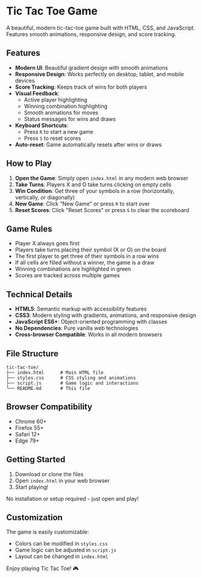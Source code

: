 # Tic Tac Toe Game

A beautiful, modern tic-tac-toe game built with HTML, CSS, and JavaScript. Features smooth animations, responsive design, and score tracking.

## Features

- **Modern UI**: Beautiful gradient design with smooth animations
- **Responsive Design**: Works perfectly on desktop, tablet, and mobile devices
- **Score Tracking**: Keeps track of wins for both players
- **Visual Feedback**: 
  - Active player highlighting
  - Winning combination highlighting
  - Smooth animations for moves
  - Status messages for wins and draws
- **Keyboard Shortcuts**:
  - Press `R` to start a new game
  - Press `S` to reset scores
- **Auto-reset**: Game automatically resets after wins or draws

## How to Play

1. **Open the Game**: Simply open `index.html` in any modern web browser
2. **Take Turns**: Players X and O take turns clicking on empty cells
3. **Win Condition**: Get three of your symbols in a row (horizontally, vertically, or diagonally)
4. **New Game**: Click "New Game" or press `R` to start over
5. **Reset Scores**: Click "Reset Scores" or press `S` to clear the scoreboard

## Game Rules

- Player X always goes first
- Players take turns placing their symbol (X or O) on the board
- The first player to get three of their symbols in a row wins
- If all cells are filled without a winner, the game is a draw
- Winning combinations are highlighted in green
- Scores are tracked across multiple games

## Technical Details

- **HTML5**: Semantic markup with accessibility features
- **CSS3**: Modern styling with gradients, animations, and responsive design
- **JavaScript ES6+**: Object-oriented programming with classes
- **No Dependencies**: Pure vanilla web technologies
- **Cross-browser Compatible**: Works in all modern browsers

## File Structure

```
tic-tac-toe/
├── index.html      # Main HTML file
├── styles.css      # CSS styling and animations
├── script.js       # Game logic and interactions
└── README.md       # This file
```

## Browser Compatibility

- Chrome 60+
- Firefox 55+
- Safari 12+
- Edge 79+

## Getting Started

1. Download or clone the files
2. Open `index.html` in your web browser
3. Start playing!

No installation or setup required - just open and play!

## Customization

The game is easily customizable:
- Colors can be modified in `styles.css`
- Game logic can be adjusted in `script.js`
- Layout can be changed in `index.html`

Enjoy playing Tic Tac Toe! 🎮 